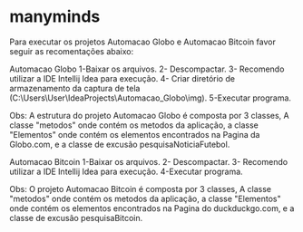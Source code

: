 # manyminds

Para executar os projetos Automacao Globo e Automacao Bitcoin favor seguir as recomentações abaixo:
 
   Automacao Globo
  1-Baixar os arquivos.
  2- Descompactar.
  3- Recomendo utilizar a IDE Intellij Idea para execução.
  4- Criar diretório de armazenamento da captura de tela (C:\Users\User\IdeaProjects\Automacao_Globo\img).
  5-Executar programa.

  Obs: A estrutura do projeto Automacao Globo é composta por 3 classes, A classe "metodos" onde contém os metodos da aplicação, a classe "Elementos" onde contém os elementos encontrados na Pagina da Globo.com, e a classe de excusão pesquisaNoticiaFutebol.


   Automacao Bitcoin
  1-Baixar os arquivos.
  2- Descompactar.
  3- Recomendo utilizar a IDE Intellij Idea para execução.
  4-Executar programa.

  Obs: O projeto Automacao Bitcoin é composta por 3 classes, A classe "metodos" onde contém os metodos da aplicação, a classe "Elementos" onde contém os elementos encontrados na Pagina do duckduckgo.com, e a classe de excusão pesquisaBitcoin.

  
  
